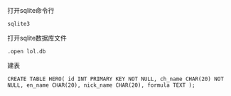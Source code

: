 打开sqlite命令行

`sqlite3`

打开sqlite数据库文件

`.open lol.db`

建表

`CREATE TABLE HERO(
   id INT PRIMARY KEY NOT NULL,
   ch_name CHAR(20) NOT NULL,
   en_name CHAR(20),
   nick_name CHAR(20),
   formula TEXT
);`
